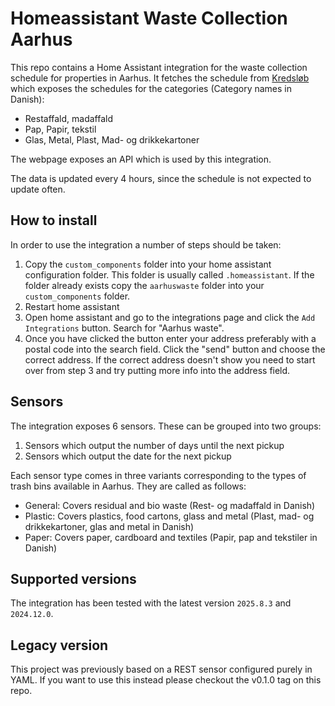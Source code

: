# Homeassistant Waste Collection Aarhus

This repo contains a Home Assistant integration for the waste collection schedule for properties in Aarhus. It fetches the schedule from [Kredsløb](https://www.kredslob.dk/produkter-og-services/genbrug-og-affald/affaldsbeholdere/toemmekalender) which exposes the schedules for the categories (Category names in Danish):

- Restaffald, madaffald
- Pap, Papir, tekstil
- Glas, Metal, Plast, Mad- og drikkekartoner

The webpage exposes an API which is used by this integration.

The data is updated every 4 hours, since the schedule is not expected to update often.

## How to install

In order to use the integration a number of steps should be taken:

1. Copy the `custom_components` folder into your home assistant configuration folder. This folder is usually called `.homeassistant`. If the folder already exists copy the `aarhuswaste` folder into your `custom_components` folder.
2. Restart home assistant
3. Open home assistant and go to the integrations page and click the `Add Integrations` button. Search for "Aarhus waste".
4. Once you have clicked the button enter your address preferably with a postal code into the search field. Click the "send" button and choose the correct address. If the correct address doesn't show you need to start over from step 3 and try putting more info into the address field.

## Sensors

The integration exposes 6 sensors. These can be grouped into two groups: 

1. Sensors which output the number of days until the next pickup
2. Sensors which output the date for the next pickup

Each sensor type comes in three variants corresponding to the types of trash bins available in Aarhus. They are called as follows:

- General: Covers residual and bio waste (Rest- og madaffald in Danish)
- Plastic: Covers plastics, food cartons, glass and metal (Plast, mad- og drikkekartoner, glas and metal in Danish)
- Paper: Covers paper, cardboard and textiles (Papir, pap and tekstiler in Danish)

## Supported versions

The integration has been tested with the latest version `2025.8.3` and `2024.12.0`.


## Legacy version

This project was previously based on a REST sensor configured purely in YAML. If you want to use this instead please checkout the v0.1.0 tag on this repo.